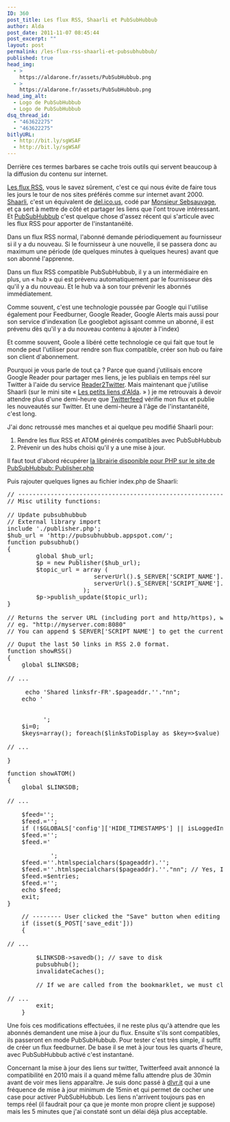 ```yaml
---
ID: 360
post_title: Les flux RSS, Shaarli et PubSubHubbub
author: Alda
post_date: 2011-11-07 08:45:44
post_excerpt: ""
layout: post
permalink: /les-flux-rss-shaarli-et-pubsubhubbub/
published: true
head_img:
  - >
    https://aldarone.fr/assets/PubSubHubbub.png
  - >
    https://aldarone.fr/assets/PubSubHubbub.png
head_img_alt:
  - Logo de PubSubHubbub
  - Logo de PubSubHubbub
dsq_thread_id:
  - "463622275"
  - "463622275"
bitlyURL:
  - http://bit.ly/sgWSAF
  - http://bit.ly/sgWSAF
---
```

Derrière ces termes barbares se cache trois outils qui servent beaucoup à la diffusion du contenu sur internet.

<a href="http://fr.wikipedia.org/wiki/Flux_RSS">Les flux RSS</a>, vous le savez sûrement, c'est ce qui nous évite de faire tous les jours le tour de nos sites préférés comme sur internet avant 2000. <a href="http://sebsauvage.net/rhaa/index.php?2011/09/16/09/29/58-adieu-delicious-diigo-et-stumbleupon-salut-shaarli-">Shaarli</a>, c'est un équivalent de <a href="http://delicious.com/">del.ico.us</a>, codé par <a href="http://sebsauvage.net/">Monsieur Sebsauvage</a>, et ça sert à mettre de côté et partager les liens que l'ont trouve intéressant. Et <a href="http://www.webrankinfo.com/dossiers/indexation/pubsubhubbub">PubSubHubbub</a> c'est quelque chose d'assez récent qui s'articule avec les flux RSS pour apporter de l'instantanéité.

Dans un flux RSS normal, l'abonné demande périodiquement au fournisseur si il y a du nouveau. Si le fournisseur à une nouvelle, il se passera donc au maximum une période (de quelques minutes à quelques heures) avant que son abonné l'apprenne.

Dans un flux RSS compatible PubSubHubbub, il y a un intermédiaire en plus, un « hub » qui est prévenu automatiquement par le fournisseur dès qu'il y a du nouveau. Et le hub va à son tour prévenir les abonnés immédiatement.

Comme souvent, c'est une technologie poussée par Google qui l'utilise également pour Feedburner, Google Reader, Google Alerts mais aussi pour son service d'indexation (Le googlebot agissant comme un abonné, il est prévenu dès qu'il y a du nouveau contenu à ajouter à l'index)

Et comme souvent, Goole a libéré cette technologie ce qui fait que tout le monde peut l'utiliser pour rendre son flux compatible, créer son hub ou faire son client d'abonnement.

Pourquoi je vous parle de tout ça ? Parce que quand j'utilisais encore Google Reader pour partager mes liens, je les publiais en temps réel sur Twitter à l'aide du service <a href="http://reader2twitter.appspot.com/">Reader2Twitter</a>. Mais maintenant que j'utilise Shaarli (sur le mini site « <a href="http://share.aldarone.fr/">Les petits liens d'Alda</a>. » ) je me retrouvais à devoir attendre plus d'une demi-heure que <a href="http://twitterfeed.com/">Twitterfeed</a> vérifie mon flux et publie les nouveautés sur Twitter. Et une demi-heure à l'âge de l'instantanéité, c'est long.

J'ai donc retroussé mes manches et ai quelque peu modifié Shaarli pour:
<ol><li>Rendre les flux RSS et ATOM générés compatibles avec PubSubHubbub</li>
<li>Prévenir un des hubs choisi qu'il y a une mise à jour.</li></ol>

Il faut tout d'abord récupérer <a href="http://code.google.com/p/pubsubhubbub/source/browse/#svn/trunk/publisher_clients/php">la librairie disponible pour PHP sur le site de PubSubHubbub: Publisher.php</a>

Puis rajouter quelques lignes au fichier index.php de Shaarli:

<pre class="brush: php; highlight: [4,5,6,7,8,9,10,11,12,13,14,15,16,17]" title="Ligne 299">
// ------------------------------------------------------------------------------------------
// Misc utility functions:

// Update pubsubhubbub
// External library import
include './publisher.php';
$hub_url = 'http://pubsubhubbub.appspot.com/';
function pubsubhub()
{
        global $hub_url;
        $p = new Publisher($hub_url);
        $topic_url = array (
                        serverUrl().$_SERVER['SCRIPT_NAME'].'?do=atom',
                        serverUrl().$_SERVER['SCRIPT_NAME'].'?do=rss'
                     );
        $p-&gt;publish_update($topic_url);
}

// Returns the server URL (including port and http/https), without path.
// eg. "http://myserver.com:8080"
// You can append $_SERVER['SCRIPT_NAME'] to get the current script URL.
</pre>

<pre class="brush: php; highlight: [9,10,11,12]" title="Ligne 650">
// Ouput the last 50 links in RSS 2.0 format.
function showRSS()
{
    global $LINKSDB;

// ...    

     echo 'Shared linksfr-FR'.$pageaddr.''."nn";
    echo '<!-- PubSubHubbub Discovery -->
          
          
          <!-- End Of PubSubHubbub Discovery -->';
    $i=0;
    $keys=array(); foreach($linksToDisplay as $key=&gt;$value) { $keys[]=$key; }  // No, I can't use array_keys().

// ...

}
</pre>

<pre class="brush: php; highlight: [12,13,14]" title="Ligne 680">
function showATOM()
{
    global $LINKSDB;

// ...

    $feed='';
    $feed.='<title>'.htmlspecialchars($GLOBALS['title']).'</title>';
    if (!$GLOBALS['config']['HIDE_TIMESTAMPS'] || isLoggedIn()) $feed.=''.htmlspecialchars($latestDate).'';
    $feed.='';
    $feed.='<!-- PubSubHubbub Discovery -->
            
            <!-- End Of PubSubHubbub Discovery -->';
    $feed.=''.htmlspecialchars($pageaddr).'';
    $feed.=''.htmlspecialchars($pageaddr).''."nn"; // Yes, I know I should use a real IRI (RFC3987), but the site URL will do.
    $feed.=$entries;
    $feed.='';
    echo $feed;
    exit;
}
</pre>

<pre class="brush: php; highlight: [8]" title="Ligne 1030">
    // -------- User clicked the "Save" button when editing a link: Save link to database.
    if (isset($_POST['save_edit']))
    {
        
// ...

        $LINKSDB-&gt;savedb(); // save to disk
        pubsubhub();
        invalidateCaches();

        // If we are called from the bookmarklet, we must close the popup:

// ...
        exit;
    }
</pre>

Une fois ces modifications effectuées, il ne reste plus qu'à attendre que les abonnés demandent une mise à jour du flux. Ensuite s'ils sont compatibles, ils passeront en mode PubSubHubbub. Pour tester c'est très simple, il suffit de créer un flux feedburner. De base il se met à jour tous les quarts d'heure, avec PubSubHubbub activé c'est instantané.

Concernant la mise à jour des liens sur twitter, Twitterfeed avait annoncé la compatibilité en 2010 mais il a quand même fallu attendre plus de 30min avant de voir mes liens apparaître. Je suis donc passé à <a href="http://dlvr.it/">dlvr.it</a> qui a une fréquence de mise à jour minimum de 15min et qui permet de cocher une case pour activer PubSubHubbub. Les liens n'arrivent toujours pas en temps réel (il faudrait pour ça que je monte mon propre client je suppose) mais les 5 minutes que j'ai constaté sont un délai déjà plus acceptable.